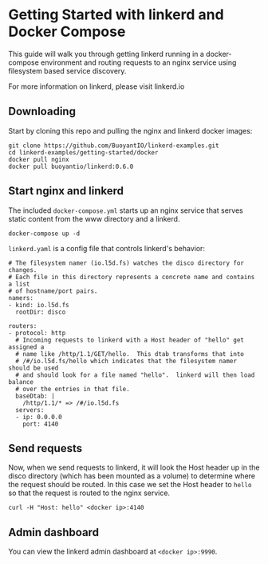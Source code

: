 # Getting Started with linkerd and Docker Compose

This guide will walk you through getting linkerd running in a docker-compose
environment and routing requests to an nginx service using filesystem
based service discovery.

For more information on linkerd, please visit linkerd.io

## Downloading

Start by cloning this repo and pulling the nginx and linkerd docker images:

```
git clone https://github.com/BuoyantIO/linkerd-examples.git
cd linkerd-examples/getting-started/docker
docker pull nginx
docker pull buoyantio/linkerd:0.6.0
```

## Start nginx and linkerd

The included `docker-compose.yml` starts up an nginx service that serves static
content from the www directory and a linkerd.

```
docker-compose up -d
```

`linkerd.yaml` is a config file that controls linkerd's behavior:

```
# The filesystem namer (io.l5d.fs) watches the disco directory for changes.
# Each file in this directory represents a concrete name and contains a list
# of hostname/port pairs.
namers:
- kind: io.l5d.fs
  rootDir: disco

routers:
- protocol: http
  # Incoming requests to linkerd with a Host header of "hello" get assigned a
  # name like /http/1.1/GET/hello.  This dtab transforms that into
  # /#/io.l5d.fs/hello which indicates that the filesystem namer should be used
  # and should look for a file named "hello".  linkerd will then load balance
  # over the entries in that file.
  baseDtab: |
    /http/1.1/* => /#/io.l5d.fs
  servers:
  - ip: 0.0.0.0
    port: 4140

```

## Send requests

Now, when we send requests to linkerd, it will look the Host header up in the
disco directory (which has been mounted as a volume) to determine where the
request should be routed.  In this case we set the Host header to `hello` so
that the request is routed to the nginx service.

```
curl -H "Host: hello" <docker ip>:4140
```

## Admin dashboard

You can view the linkerd admin dashboard at `<docker ip>:9990`.
